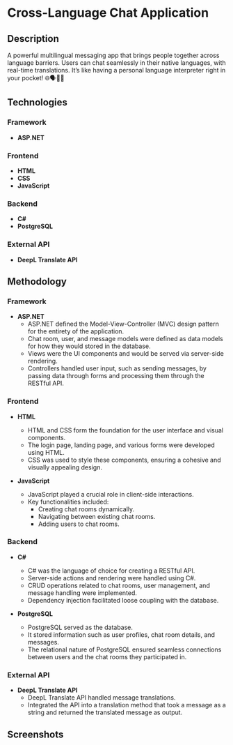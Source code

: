 # Cross-Language Chat Application

## Description
A powerful multilingual messaging app that brings people together across language barriers. Users can chat seamlessly in their native languages, with real-time translations. It’s like having a personal language interpreter right in your pocket! 🌐🗣️💬🔥

## Technologies

### Framework
- **ASP.NET**

### Frontend
- **HTML**
- **CSS**
- **JavaScript**

### Backend
- **C#**
- **PostgreSQL**

### External API
- **DeepL Translate API**

## Methodology

### Framework
- **ASP.NET**
    - ASP.NET defined the Model-View-Controller (MVC) design pattern for the entirety of the application.
    - Chat room, user, and message models were defined as data models for how they would stored in the database.
    - Views were the UI components and would be served via server-side rendering.
    - Controllers handled user input, such as sending messages, by passing data through forms and processing them through the RESTful API.

### Frontend
- **HTML**
    - HTML and CSS form the foundation for the user interface and visual components.
    - The login page, landing page, and various forms were developed using HTML.
    - CSS was used to style these components, ensuring a cohesive and visually appealing design.

- **JavaScript**
    - JavaScript played a crucial role in client-side interactions.
    - Key functionalities included:
        - Creating chat rooms dynamically.
        - Navigating between existing chat rooms.
        - Adding users to chat rooms.

### Backend
- **C#**
    - C# was the language of choice for creating a RESTful API.
    - Server-side actions and rendering were handled using C#.
    - CRUD operations related to chat rooms, user management, and message handling were implemented.
    - Dependency injection facilitated loose coupling with the database.

- **PostgreSQL**
    - PostgreSQL served as the database.
    - It stored information such as user profiles, chat room details, and messages.
    - The relational nature of PostgreSQL ensured seamless connections between users and the chat rooms they participated in.

### External API
- **DeepL Translate API**
    - DeepL Translate API handled message translations.
    - Integrated the API into a translation method that took a message as a string and returned the translated message as output.

## Screenshots
